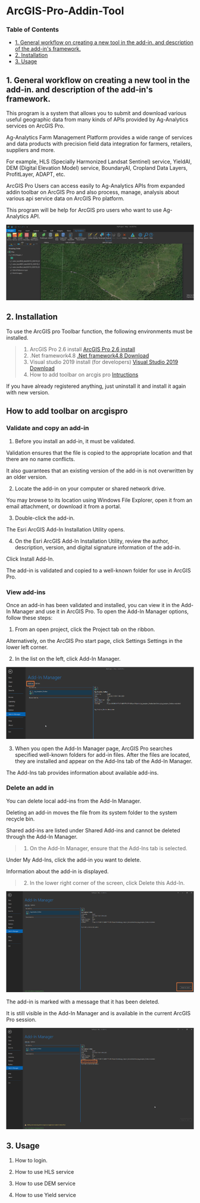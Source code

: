 # ArcGIS-Pro-Addin-Tool



### Table of Contents

- [1. General workflow on creating a new tool in the add-in. and description of the add-in's framework.](#1.-General-workflow-on-creating-a-new-tool-in-the-add-in.-and-description-of-the-add-in's-framework.)
- [2. Installation](#2.-Installation.)
- [3. Usage](#3.-Usage)


## 1. General workflow on creating a new tool in the add-in. and description of the add-in's framework.

This program is a system that allows you to submit and download various useful geographic data from many kinds of APIs provided by Ag-Analytics services on ArcGIS Pro.

Ag-Analytics Farm Management Platform provides a wide range of services and data products with precision field data integration for farmers, retailers, suppliers and more.

For example, HLS (Specially Harmonized Landsat Sentinel) service, YieldAI, DEM (Digital Elevation Model) service, BoundaryAI, Cropland Data Layers, ProfitLayer, ADAPT, etc.

ArcGIS Pro Users can access easily to Ag-Analytics APIs from expanded addin toolbar on ArcGIS Pro and also process, manage, analysis about various api service data on ArcGIS Pro platform.

This program will be help for ArcGIS pro users who want to use Ag-Analytics API.

![Project Image](https://github.com/DavidFullstackdev/ArcGIS-Pro-Addin-Tool/blob/master/images/Generalworkflow.png)

## 2. Installation

To use the ArcGIS pro Toolbar function, the following environments must be installed.
> 1) ArcGIS Pro 2.6 install
[ArcGIS Pro 2.6 install](https://pro.arcgis.com/en/pro-app/get-started/install-and-sign-in-to-arcgis-pro.htm)
> 2) .Net framework4.8 
[.Net framework4.8 Download](https://dotnet.microsoft.com/download/)
> 3) Visual studio 2019 install (for developers)
[Visual Studio 2019 Download](https://visualstudio.microsoft.com/downloads/)
> 4) How to add toolbar on arcgis pro
[Intructions](https://awesomeopensource.com/project/Esri/arcgis-pro-sdk-community-samples/) 

If you have already registered anything, just uninstall it and install it again with new version.

## How to add toolbar on arcgispro

### Validate and copy an add-in

1. Before you install an add-in, it must be validated. 

Validation ensures that the file is copied to the appropriate location and that there are no name conflicts. 

It also guarantees that an existing version of the add-in is not overwritten by an older version.

2. Locate the add-in on your computer or shared network drive.

You may browse to its location using Windows File Explorer, open it from an email attachment, or download it from a portal.

3. Double-click the add-in.

The Esri ArcGIS Add-In Installation Utility opens.

4. On the Esri ArcGIS Add-In Installation Utility, review the author, description, version, and digital signature information of the add-in.

Click Install Add-In.

The add-in is validated and copied to a well-known folder for use in ArcGIS Pro.

### View add-ins

Once an add-in has been validated and installed, you can view it in the Add-In Manager and use it in ArcGIS Pro. To open the Add-In Manager options, follow these steps:

1. From an open project, click the Project tab on the ribbon. 

Alternatively, on the ArcGIS Pro start page, click Settings Settings in the lower left corner.

2. In the list on the left, click Add-In Manager.

![Project Image](https://github.com/DavidFullstackdev/ArcGIS-Pro-Addin-Tool/blob/master/images/add-ins.png)

3. When you open the Add-In Manager page, ArcGIS Pro searches specified well-known folders for add-in files. After the files are located, they are installed and appear on the Add-Ins tab of the Add-In Manager. 

The Add-Ins tab provides information about available add-ins.



### Delete an add in 

You can delete local add-ins from the Add-In Manager. 

Deleting an add-in moves the file from its system folder to the system recycle bin. 

Shared add-ins are listed under Shared Add-ins and cannot be deleted through the Add-In Manager.

> 1. On the Add-In Manager, ensure that the Add-Ins tab is selected. 

Under My Add-Ins, click the add-in you want to delete.

Information about the add-in is displayed.

> 2. In the lower right corner of the screen, click Delete this Add-In.

![Project Image](https://github.com/DavidFullstackdev/ArcGIS-Pro-Addin-Tool/blob/master/images/del-addin.png)

The add-in is marked with a message that it has been deleted. 

It is still visible in the Add-In Manager and is available in the current ArcGIS Pro session.

![Project Image](https://github.com/DavidFullstackdev/ArcGIS-Pro-Addin-Tool/blob/master/images/del-msg.png)


## 3. Usage

1) How to login.

2) How to use HLS service

3) How to use DEM service

4) How to use Yield service






